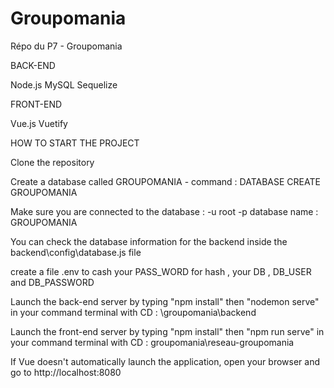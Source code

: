 # Groupomania
Répo du P7 - Groupomania

BACK-END

Node.js MySQL Sequelize

FRONT-END

Vue.js Vuetify

HOW TO START THE PROJECT

Clone the repository

Create a database called GROUPOMANIA - command : DATABASE CREATE GROUPOMANIA

Make sure you are connected to the database : -u root -p database name : GROUPOMANIA

You can check the database information for the backend inside the backend\config\database.js file

create a file .env to cash your PASS_WORD for hash , your DB , DB_USER and DB_PASSWORD

Launch the back-end server by typing "npm install" then "nodemon serve" in your command terminal with CD : \groupomania\backend

Launch the front-end server by typing "npm install" then "npm run serve" in your command terminal with CD : groupomania\reseau-groupomania

If Vue doesn't automatically launch the application, open your browser and go to http://localhost:8080
